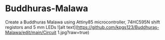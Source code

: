 # Buddhuras-Malawa
Create a Buddhuras Malawa using Attiny85 microcontroller, 74HC595N shift registors and 5 mm LEDs
![alt text](https://github.com/kpgs123/Buddhuras-Malawa/edit/main/Circuit 1.jpg?raw=true)

